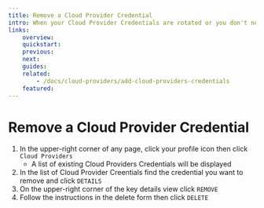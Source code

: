 ```yaml
---
title: Remove a Cloud Provider Credential
intro: When your Cloud Provider Credentials are rotated or you don't need to support a given cloud provider account you can remove from Devopness the credentials that are no longer being used.
links:
    overview:
    quickstart:
    previous:
    next:
    guides:
    related:
        - /docs/cloud-providers/add-cloud-providers-credentials
    featured:
---
```


# Remove a Cloud Provider Credential
1. In the upper-right corner of any page, click your profile icon then click `Cloud Providers`
    - A list of existing Cloud Providers Credentials will be displayed
1. In the list of Cloud Provider Creentials find the credential you want to remove and click `DETAILS`
1. On the upper-right corner of the key details view click `REMOVE`
1. Follow the instructions in the delete form then click `DELETE`
